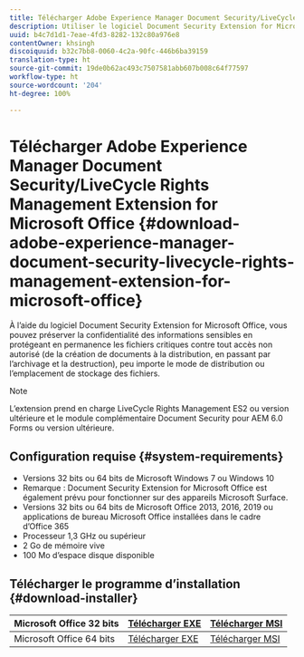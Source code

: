 ```yaml
---
title: Télécharger Adobe Experience Manager Document Security/LiveCycle Rights Management Extension for Microsoft Office
description: Utiliser le logiciel Document Security Extension for Microsoft Office afin de protéger les fichiers critiques contre tout accès non autorisé
uuid: b4c7d1d1-7eae-4fd3-8282-132c80a976e8
contentOwner: khsingh
discoiquuid: b32c7bb8-0060-4c2a-90fc-446b6ba39159
translation-type: ht
source-git-commit: 19de0b62ac493c7507581abb607b008c64f77597
workflow-type: ht
source-wordcount: '204'
ht-degree: 100%

---
```



# Télécharger Adobe Experience Manager Document Security/LiveCycle Rights Management Extension for Microsoft Office {#download-adobe-experience-manager-document-security-livecycle-rights-management-extension-for-microsoft-office}

À l’aide du logiciel Document Security Extension for Microsoft Office, vous pouvez préserver la confidentialité des informations sensibles en protégeant en permanence les fichiers critiques contre tout accès non autorisé (de la création de documents à la distribution, en passant par l’archivage et la destruction), peu importe le mode de distribution ou l’emplacement de stockage des fichiers.

>[!NOTE]
>
>L’extension prend en charge LiveCycle Rights Management ES2 ou version ultérieure et le module complémentaire Document Security pour AEM 6.0 Forms ou version ultérieure.

## Configuration requise {#system-requirements}

* Versions 32 bits ou 64 bits de Microsoft Windows 7 ou Windows 10
* Remarque : Document Security Extension for Microsoft Office est également prévu pour fonctionner sur des appareils Microsoft Surface.
* Versions 32 bits ou 64 bits de Microsoft Office 2013, 2016, 2019 ou applications de bureau Microsoft Office installées dans le cadre d’Office 365
* Processeur 1,3 GHz ou supérieur
* 2 Go de mémoire vive
* 100 Mo d’espace disque disponible

## Télécharger le programme d’installation {#download-installer}

| Microsoft Office 32 bits | [Télécharger EXE](http://download.macromedia.com/pub/livecycle/policyserver/DocumentSecurityExtensionforMicrosoftOffice.exe) | [Télécharger MSI](http://download.macromedia.com/pub/livecycle/policyserver/DocumentSecurityExtensionforMicrosoftOffice.zip) |
|---|---|---|
| Microsoft Office 64 bits | [Télécharger EXE](http://download.macromedia.com/pub/livecycle/policyserver/DocumentSecurityExtensionforMicrosoftOffice64.exe) | [Télécharger MSI](http://download.macromedia.com/pub/livecycle/policyserver/DocumentSecurityExtensionforMicrosoftOffice64.zip) |

